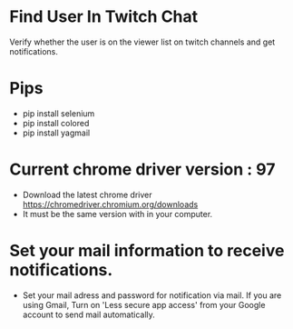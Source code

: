 # Find User In Twitch Chat
Verify whether the user is on the viewer list on twitch channels and get notifications.

# Pips
- pip install selenium
- pip install colored
- pip install yagmail


# Current chrome driver version : 97

- Download the latest chrome driver https://chromedriver.chromium.org/downloads
- It must be the same version with in your computer.


# Set your mail information to receive notifications.
- Set your mail adress and password for notification via mail. If you are using Gmail, Turn on 'Less secure app access' from your Google account to send mail automatically.

